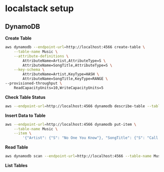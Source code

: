 # localstack setup

## DynamoDB

**Create Table**

```bash
aws dynamodb --endpoint-url=http://localhost:4566 create-table \
    --table-name Music \
    --attribute-definitions \
        AttributeName=Artist,AttributeType=S \
        AttributeName=SongTitle,AttributeType=S \
    --key-schema \
        AttributeName=Artist,KeyType=HASH \
        AttributeName=SongTitle,KeyType=RANGE \
--provisioned-throughput \
    ReadCapacityUnits=10,WriteCapacityUnits=5
```

**Check Table Status**

```bash
aws --endpoint-url=http://localhost:4566 dynamodb describe-table --table-name Music | grep TableStatus
```

**Insert Data to Table**

```bash
aws --endpoint-url=http://localhost:4566 dynamodb put-item \
    --table-name Music \
    --item \
        '{"Artist": {"S": "No One You Know"}, "SongTitle": {"S": "Call Me Today"}, "AlbumTile": {"S": "Somewhat Famous"}, "Awards": {"N":"1"}}'
```

**Read Table**

```bash
aws dynamodb scan --endpoint-url=http://localhost:4566 --table-name Music
```

**List Tables**

```bash

```